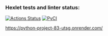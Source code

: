 ### Hexlet tests and linter status:
[![Actions Status](https://github.com/AlexanderUridin/python-project-83/actions/workflows/hexlet-check.yml/badge.svg)](https://github.com/AlexanderUridin/python-project-83/actions)
[![PyCI](https://github.com/AlexanderUridin/python-project-83/actions/workflows/pyci.yml/badge.svg)](https://github.com/AlexanderUridin/python-project-83/actions)

https://python-project-83-utsg.onrender.com/